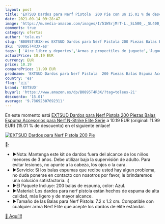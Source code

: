 ```yaml
---
layout: post
title: 'EXTSUD Dardos para Nerf Pistola  200 Pie con un 15.01 % de descuento'
date: 2021-09-14 09:28:47
image: 'https://m.media-amazon.com/images/I/51WSrjMrT-L._SL500_._SL400_.jpg'
comments: true
category: ofertas
author: 'tole.es'
slug: 'B0895T4R3X-es EXTSUD Dardos para Nerf Pistola 200 Piezas Balas Espuma...'
sku: 'B0895T4R3X-es'
tags: [ 'Aire libre y deportes','Armas y proyectiles de juguete','Juguetes','Juguetes y juegos','extsud','nerf', ]
actualPrice: 10.19 EUR
currency: EUR
price: 10.19
comparePrice: 11.99 EUR
prodname: 'EXTSUD Dardos para Nerf Pistola  200 Piezas Balas Espuma Accesorios para Nerf N-Strike Elite Serie'
country: 'es'
flag: '🇪🇸'
brand: 'EXTSUD'
buyurl: 'https://www.amazon.es/dp/B0895T4R3X/?tag=tolees-21'
descuento: '15.01'
average: '9.78692307692311'
---
```


En este momento está [EXTSUD Dardos para Nerf Pistola  200 Piezas Balas Espuma Accesorios para Nerf N-Strike Elite Serie](https://www.amazon.es/dp/B0895T4R3X/?tag=tolees-21) a 10.19 EUR (original: 11.99 EUR) (15.01 %  de descuento) en el siguiente enlace!

[![EXTSUD Dardos para Nerf Pistola  200 Pie](https://m.media-amazon.com/images/I/51WSrjMrT-L._SL500_._SL400_.jpg)](https://www.amazon.es/dp/B0895T4R3X/?tag=tolees-21)

🔎:

- ▶Nota: Mantenga este kit de dardos fuera del alcance de los niños menores de 3 años. Debe utilizar bajo la supervisión de adulto. Para evitar lesiones, no apunte a la cabeza, los ojos o la cara.
- ▶Servicio: Si los balas espumas que recibe usted hay algun problema, no duda ponerse en contacto con nosotros por favor, le brindaremos una solución satisfactoria. :)
- ▶El Paquete Incluye: 200 balas de espuma, color: Azul.
- ▶Material: Los dardos para nerf pistola están hechos de espuma de alta calidad, más ligero y de mayor alcance.
- ▶Tamaño de las Balas para Nerf Pistola: 7.2 x 1.2 cm. Compatible con cualquier arma Nerf Elite que acepte los dardos de élite estándar.

[🛒 Aquí!!!](https://www.amazon.es/dp/B0895T4R3X/?tag=tolees-21)
